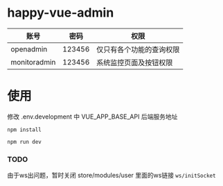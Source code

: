 # happy-vue-admin

| 账号      | 密码   | 权限                     |
| --------- | ------ | ------------------------ |
| openadmin | 123456 | 仅只有各个功能的查询权限 |
| monitoradmin | 123456 |  系统监控页面及按钮权限  |

# 使用
修改 .env.development 中 VUE_APP_BASE_API 后端服务地址

```
npm install

npm run dev
```

### TODO
由于ws出问题，暂时关闭 store/modules/user 里面的ws链接 `ws/initSocket`